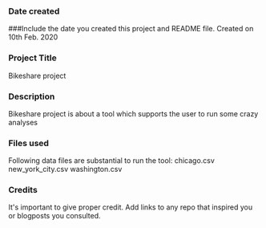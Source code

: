 ### Date created
###Include the date you created this project and README file.
Created on 10th Feb. 2020
### Project Title
Bikeshare project 

### Description
Bikeshare project is about a tool which supports the user to run some crazy analyses

### Files used
Following data files are substantial to run the tool:
chicago.csv
new_york_city.csv
washington.csv 

### Credits
It's important to give proper credit. Add links to any repo that inspired you or blogposts you consulted.

